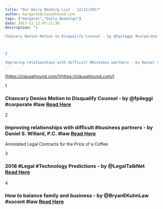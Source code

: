```yaml
---
title: "Our Daily Reading List - 12/12/2017"
author: margaret@clausehound.com
tags: ["margaret","Daily Readings"]
date: 2017-12-12 07:11:30
description: "1

Chancery Denies Motion to Disqualify Counsel - by @fpileggi #corporate #law Read Here



2

Improving relationships with difficult #business partners - by Daniel S. Willard, P.C. #law Read Here..."
---
```


[https://clausehound.com/](https://clausehound.com/)

1

### Chancery Denies Motion to Disqualify Counsel - by @fpileggi #corporate #law [Read Here](https://goo.gl/uY7qXA)

2

### Improving relationships with difficult #business partners - by Daniel S. Willard, P.C. #law [Read Here](https://goo.gl/cWYWMp)

Annotated Legal Contracts
for the Price of a Coffee

3

### 2018 #Legal #Technology Predictions - by @LegalTalkNet [Read Here](https://goo.gl/HgTMvV)

4

### How to balance family and business - by @BryanEKuhnLaw #socent #law [Read Here](https://goo.gl/8v2Q91)